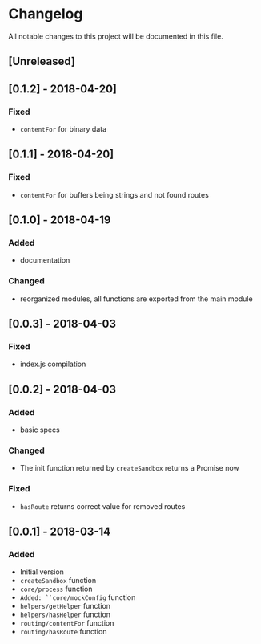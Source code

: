 # Changelog
All notable changes to this project will be documented in this file.

## [Unreleased]
## [0.1.2] - 2018-04-20]
### Fixed
 - `contentFor` for binary data

## [0.1.1] - 2018-04-20]
### Fixed
 - `contentFor` for buffers being strings and not found routes

## [0.1.0] - 2018-04-19
### Added
 - documentation

### Changed
 - reorganized modules, all functions are exported from the main module

## [0.0.3] - 2018-04-03
### Fixed
- index.js compilation

## [0.0.2] - 2018-04-03
### Added
- basic specs

### Changed
- The init function returned by `createSandbox` returns a Promise now

### Fixed
- `hasRoute` returns correct value for removed routes

## [0.0.1] - 2018-03-14
### Added
- Initial version
- `createSandbox` function
- `core/process` function
- `Added: ``core/mockConfig` function
- `helpers/getHelper` function
- `helpers/hasHelper` function
- `routing/contentFor` function
- `routing/hasRoute` function
